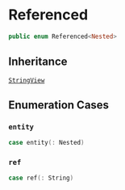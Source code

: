 # Referenced

``` swift
public enum Referenced<Nested>
```

## Inheritance

[`StringView`](./StringView)

## Enumeration Cases

### `entity`

``` swift
case entity(: Nested)
```

### `ref`

``` swift
case ref(: String)
```
